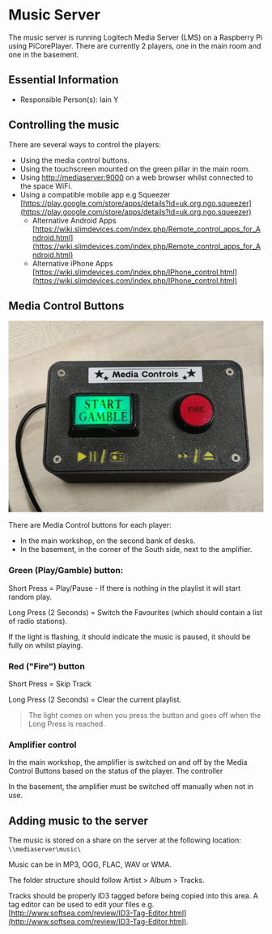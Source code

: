 # Music Server

The music server is running Logitech Media Server (LMS) on a Raspberry Pi using PiCorePlayer.
There are currently 2 players, one in the main room and one in the basement.

## Essential Information

- Responsible Person(s): Iain Y

## Controlling the music

There are several ways to control the players:
- Using the media control buttons.
- Using the touchscreen mounted on the green pillar in the main room.
- Using [http://mediaserver:9000](http://mediaserver:9000/) on a web browser whilst connected to the space WiFi.
- Using a compatible mobile app e.g Squeezer [https://play.google.com/store/apps/details?id=uk.org.ngo.squeezer](https://play.google.com/store/apps/details?id=uk.org.ngo.squeezer)
    - Alternative Android Apps [https://wiki.slimdevices.com/index.php/Remote_control_apps_for_Android.html](https://wiki.slimdevices.com/index.php/Remote_control_apps_for_Android.html)
    - Alternative iPhone Apps [https://wiki.slimdevices.com/index.php/IPhone_control.html](https://wiki.slimdevices.com/index.php/IPhone_control.html)

## Media Control Buttons
[![Media Control buttons](./images/media_controls.jpg "Media Control Buttons")](./images/media_controls.jpg)

There are Media Control buttons for each player:
- In the main workshop, on the second bank of desks.
- In the basement, in the corner of the South side, next to the amplifier.

### Green (Play/Gamble) button:

Short Press = Play/Pause - If there is nothing in the playlist it will start random play.

Long Press (2 Seconds) = Switch the Favourites (which should contain a list of radio stations).

If the light is flashing, it should indicate the music is paused, it should be fully on whilst playing.

### Red ("Fire") button

Short Press = Skip Track

Long Press (2 Seconds) = Clear the current playlist.

>The light comes on when you press the button and goes off when the Long Press is reached.

### Amplifier control

In the main workshop, the amplifier is switched on and off by the Media Control Buttons based on the status of the player.  The controller 

 
In the basement, the amplifier must be switched off manually when not in use.

## Adding music to the server

The music is stored on a share on the server at the following location: `\\mediaserver\music\`

Music can be in MP3, OGG, FLAC, WAV or WMA.

The folder structure should follow Artist > Album > Tracks.

Tracks should be properly ID3 tagged before being copied into this area.
A tag editor can be used to edit your files e.g. [http://www.softsea.com/review/ID3-Tag-Editor.html](http://www.softsea.com/review/ID3-Tag-Editor.html).